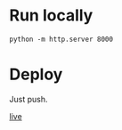 # Run locally

`python -m http.server 8000`

# Deploy

Just push.


[live](https://mt-deckers.github.io/activity-overview/)

